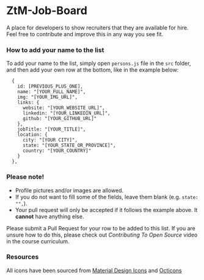 # ZtM-Job-Board
A place for developers to show recruiters that they are available for hire. Feel free to contribute and improve this in any way you see fit.

### How to add your name to the list
To add your name to the list, simply open `persons.js` file in the `src` folder, and then add your own row at the bottom, like in the example below:

```moonscript
  {
    id: [PREVIOUS_PLUS_ONE],
    name: "[YOUR_FULL_NAME]",
    img: "[YOUR_IMG_URL]",
    links: {
      website: "[YOUR_WEBSITE_URL]",
      linkedin: "[YOUR_LINKEDIN_URL]",
      github: "[YOUR_GITHUB_URL]"
    },
    jobTitle: "[YOUR_TITLE]",
    location: {
      city: "[YOUR CITY]",
      state: "[YOUR_STATE_OR_PROVINCE]",
      country: "[YOUR_COUNTRY]"
    }
  },
```

### Please note!
- Profile pictures and/or images are allowed.
- If you do not want to fill some of the fields, leave them blank (e.g. `state: "",`).
- Your pull request will only be accepted if it follows the example above. It **cannot** have anything else.

Please submit a Pull Request for your row to be added to this list. If you are unsure how to do this, please check out *Contributing To Open Source* video in the course curriculum.

### Resources
All icons have been sourced from [Material Design Icons](https://materialdesignicons.com) and [Octicons](https://octicons.github.com/)
